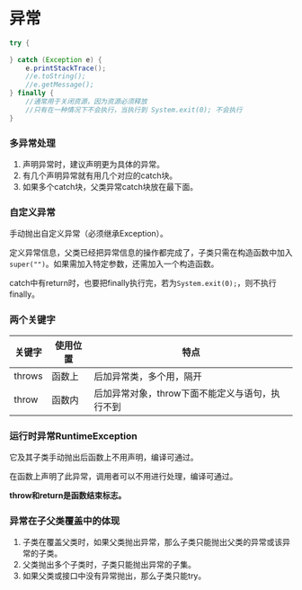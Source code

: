 # 异常

```java
try {
    
} catch (Exception e) {
    e.printStackTrace();
    //e.toString();
    //e.getMessage();
} finally {
    //通常用于关闭资源，因为资源必须释放
    //只有在一种情况下不会执行，当执行到 System.exit(0); 不会执行
}
```

### 多异常处理

1. 声明异常时，建议声明更为具体的异常。
2. 有几个声明异常就有用几个对应的catch块。
3. 如果多个catch块，父类异常catch块放在最下面。

### 自定义异常

手动抛出自定义异常（必须继承Exception）。

定义异常信息，父类已经把异常信息的操作都完成了，子类只需在构造函数中加入`super("")`。如果需加入特定参数，还需加入一个构造函数。

catch中有return时，也要把finally执行完，若为`System.exit(0);`，则不执行finally。

### 两个关键字

| 关键字 | 使用位置 | 特点                                            |
| ------ | -------- | ----------------------------------------------- |
| throws | 函数上   | 后加异常类，多个用，隔开                        |
| throw  | 函数内   | 后加异常对象，throw下面不能定义与语句，执行不到 |

### 运行时异常RuntimeException

它及其子类手动抛出后函数上不用声明，编译可通过。

在函数上声明了此异常，调用者可以不用进行处理，编译可通过。

**throw和return是函数结束标志。**

### 异常在子父类覆盖中的体现

1. 子类在覆盖父类时，如果父类抛出异常，那么子类只能抛出父类的异常或该异常的子类。
2. 父类抛出多个子类时，子类只能抛出异常的子集。
3. 如果父类或接口中没有异常抛出，那么子类只能try。